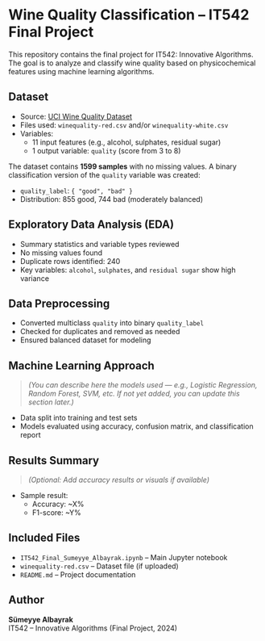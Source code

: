 #  Wine Quality Classification – IT542 Final Project

This repository contains the final project for IT542: Innovative Algorithms. The goal is to analyze and classify wine quality based on physicochemical features using machine learning algorithms.

##  Dataset

- Source: [UCI Wine Quality Dataset](https://archive.ics.uci.edu/dataset/186/wine+quality)
- Files used: `winequality-red.csv` and/or `winequality-white.csv`
- Variables:
  - 11 input features (e.g., alcohol, sulphates, residual sugar)
  - 1 output variable: `quality` (score from 3 to 8)

The dataset contains **1599 samples** with no missing values. A binary classification version of the `quality` variable was created:

- `quality_label`: `{ "good", "bad" }`
- Distribution: 855 good, 744 bad (moderately balanced)

##  Exploratory Data Analysis (EDA)

- Summary statistics and variable types reviewed
- No missing values found
- Duplicate rows identified: 240
- Key variables: `alcohol`, `sulphates`, and `residual sugar` show high variance

##  Data Preprocessing

- Converted multiclass `quality` into binary `quality_label`
- Checked for duplicates and removed as needed
- Ensured balanced dataset for modeling

##  Machine Learning Approach

> *(You can describe here the models used — e.g., Logistic Regression, Random Forest, SVM, etc. If not yet added, you can update this section later.)*

- Data split into training and test sets
- Models evaluated using accuracy, confusion matrix, and classification report

##  Results Summary

> *(Optional: Add accuracy results or visuals if available)*

- Sample result:
  - Accuracy: ~X%
  - F1-score: ~Y%

##  Included Files

- `IT542_Final_Sumeyye_Albayrak.ipynb` – Main Jupyter notebook
- `winequality-red.csv` – Dataset file (if uploaded)
- `README.md` – Project documentation

##  Author

**Sümeyye Albayrak**  
IT542 – Innovative Algorithms (Final Project, 2024)

